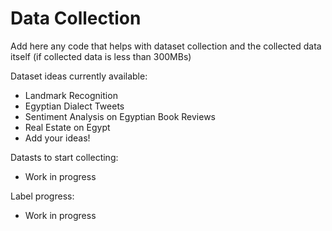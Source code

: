# Data Collection

Add here any code that helps with dataset collection and the collected data itself (if collected data is less than 300MBs)

Dataset ideas currently available:

* Landmark Recognition
* Egyptian Dialect Tweets
* Sentiment Analysis on Egyptian Book Reviews 
* Real Estate on Egypt
* Add your ideas!

Datasts to start collecting:
* Work in progress

Label progress:
* Work in progress
